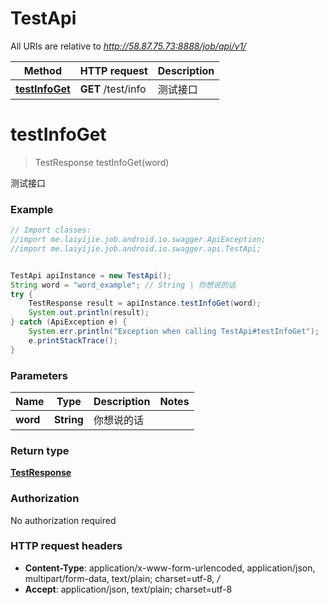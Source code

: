 # TestApi

All URIs are relative to *http://58.87.75.73:8888/job/api/v1/*

Method | HTTP request | Description
------------- | ------------- | -------------
[**testInfoGet**](TestApi.md#testInfoGet) | **GET** /test/info | 测试接口


<a name="testInfoGet"></a>
# **testInfoGet**
> TestResponse testInfoGet(word)

测试接口

### Example
```java
// Import classes:
//import me.laiyijie.job.android.io.swagger.ApiException;
//import me.laiyijie.job.android.io.swagger.api.TestApi;


TestApi apiInstance = new TestApi();
String word = "word_example"; // String | 你想说的话
try {
    TestResponse result = apiInstance.testInfoGet(word);
    System.out.println(result);
} catch (ApiException e) {
    System.err.println("Exception when calling TestApi#testInfoGet");
    e.printStackTrace();
}
```

### Parameters

Name | Type | Description  | Notes
------------- | ------------- | ------------- | -------------
 **word** | **String**| 你想说的话 |

### Return type

[**TestResponse**](TestResponse.md)

### Authorization

No authorization required

### HTTP request headers

 - **Content-Type**: application/x-www-form-urlencoded, application/json, multipart/form-data, text/plain; charset=utf-8, */*
 - **Accept**: application/json, text/plain; charset=utf-8

